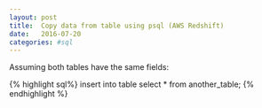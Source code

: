 ```yaml
---
layout: post
title:  Copy data from table using psql (AWS Redshift)
date:   2016-07-20
categories: #sql
---
```


Assuming both tables have the same fields:

{% highlight sql%}
insert into table
  select * from another_table;
{% endhighlight %}
